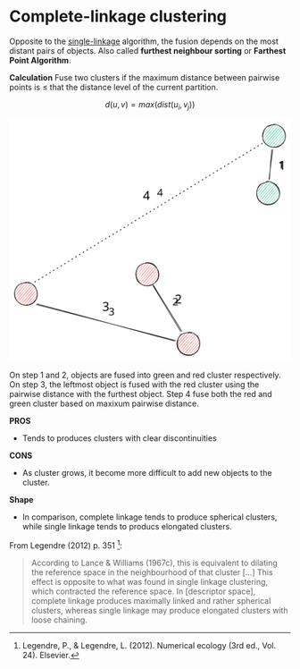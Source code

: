 # Complete-linkage clustering

Opposite to the [single-linkage](../29) algorithm, the fusion depends on the most distant pairs of objects.
Also called **furthest neighbour sorting** or **Farthest Point Algorithm**.

**Calculation**
Fuse two clusters if the maximum distance between pairwise points
is $\leq$ that the distance level of the current partition.

$$d(u, v) = max(dist(u_{i}, v_{j}))$$

![complete\_linkage](complete_linkage.svg)

On step 1 and 2, objects are fused into green and red cluster respectively.
On step 3, the leftmost object is fused with the red cluster using the pairwise distance with the furthest object.
Step 4 fuse both the red and green cluster based on maxixum pairwise distance.

**PROS**
- Tends to produces clusters with clear discontinuities

**CONS**
- As cluster grows, it become more difficult to add new objects to the cluster.

**Shape**
- In comparison, complete linkage tends to produce spherical clusters, while single linkage tends to producs elongated clusters.

From Legendre (2012) p. 351 [^ref1]:

> According to Lance & Williams (1967c), this is equivalent to dilating the reference space in the neighbourhood of that cluster \[...\]
> This effect is opposite to what was found in single linkage clustering, which contracted the reference space.
> In \[descriptor space\], complete linkage produces maximally linked and rather spherical clusters,
> whereas single linkage may produce elongated clusters with loose chaining.

[^ref1]: Legendre, P., & Legendre, L. (2012). Numerical ecology (3rd ed., Vol. 24). Elsevier.

